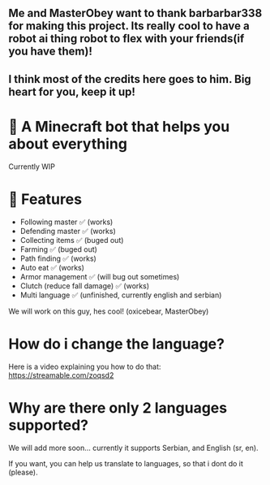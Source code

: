 ## Me and MasterObey want to thank barbarbar338 for making this project. Its really cool to have a robot ai thing robot to flex with your friends(if you have them)!
## I think most of the credits here goes to him. Big heart for you, keep it up!

# 🤖 A Minecraft bot that helps you about everything

Currently WIP

# 🎀 Features

-   Following master ✅ (works)
-   Defending master ✅ (works)
-   Collecting items ✅ (buged out)
-   Farming ✅ (buged out)
-   Path finding ✅ (works)
-   Auto eat ✅ (works)
-   Armor management ✅ (will bug out sometimes)
-   Clutch (reduce fall damage) ✅ (works)
-   Multi language ✅ (unfinished, currently english and serbian)

We will work on this guy, hes cool! (oxicebear, MasterObey)

# How do i change the language?

Here is a video explaining you how to do that:
https://streamable.com/zoqsd2

# Why are there only 2 languages supported?

We will add more soon... currently it supports Serbian, and English (sr, en).

If you want, you can help us translate to languages, so that i dont do it (please).
